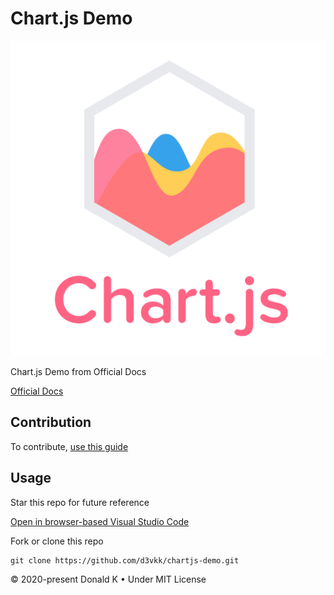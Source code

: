 # Chart.js Demo

![Chart.js Logo](https://github.com/d3vkk/chartjs-demo/blob/master/chartjs-logo.svg)

Chart.js Demo from Official Docs

[Official Docs](https://www.chartjs.org/docs/latest/)

## Contribution

To contribute, [use this guide](https://github.com/d3vkk/open-source/blob/master/CONTRIBUTING.md)

## Usage

Star this repo for future reference

[Open in browser-based Visual Studio Code](https://vscode.dev/github/d3vkk/chartjs-demo)

Fork or clone this repo
```
git clone https://github.com/d3vkk/chartjs-demo.git
```

© 2020-present Donald K • Under MIT License

